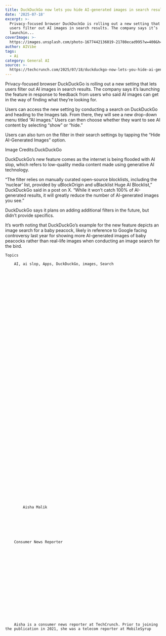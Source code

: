 ```yaml
---
title: DuckDuckGo now lets you hide AI-generated images in search results
date: '2025-07-18'
excerpt: >-
  Privacy-focused browser DuckDuckGo is rolling out a new setting that lets
  users filter out AI images in search results. The company says it’s
  launchin...
coverImage: >-
  https://images.unsplash.com/photo-1677442136019-21780ecad995?w=400&h=200&fit=crop&auto=format
author: AIVibe
tags:
  - Ai
category: General AI
source: >-
  https://techcrunch.com/2025/07/18/duckduckgo-now-lets-you-hide-ai-generated-images-in-search-results/
---
```

Privacy-focused browser DuckDuckGo is rolling out a new setting that lets users filter out AI images in search results. The company says it’s launching the feature in response to feedback from users who said AI images can get in the way of finding what they’re looking for. 

Users can access the new setting by conducting a search on DuckDuckGo and heading to the Images tab. From there, they will see a new drop-down menu titled “AI images.” Users can then choose whether they want to see AI content by selecting “show” or “hide.”


	
	




	
	



Users can also turn on the filter in their search settings by tapping the “Hide AI-Generated Images” option.

Image Credits:DuckDuckGo

DuckDuckGo’s new feature comes as the internet is being flooded with AI slop, which refers to low-quality media content made using generative AI technology.

“The filter relies on manually curated open-source blocklists, including the ‘nuclear’ list, provided by uBlockOrigin and uBlacklist Huge AI Blocklist,” DuckDuckGo said in a post on X. “While it won’t catch 100% of AI-generated results, it will greatly reduce the number of AI-generated images you see.”

DuckDuckGo says it plans on adding additional filters in the future, but didn’t provide specifics. 

It’s worth noting that DuckDuckGo’s example for the new feature depicts an image search for a baby peacock, likely in reference to Google facing controversy last year for showing more AI-generated images of baby peacocks rather than real-life images when conducting an image search for the bird. 


			

			
	Topics
	
		AI, ai slop, Apps, DuckDuckGo, images, Search	



			
			
			

			

	
	




			
			
			

			

		
		
					
		
					
		
					
		
					
		
					
		
					
	



			

			

	
	
	
		

	



		
		
			

			Aisha Malik	


			
			
				

	
		Consumer News Reporter
			


				

					
	

			
			
		
		
	
	

	

	
		Aisha is a consumer news reporter at TechCrunch. Prior to joining the publication in 2021, she was a telecom reporter at MobileSyrup

